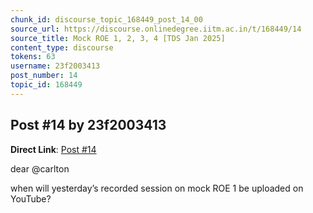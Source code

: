 ```yaml
---
chunk_id: discourse_topic_168449_post_14_00
source_url: https://discourse.onlinedegree.iitm.ac.in/t/168449/14
source_title: Mock ROE 1, 2, 3, 4 [TDS Jan 2025]
content_type: discourse
tokens: 63
username: 23f2003413
post_number: 14
topic_id: 168449
---
```


## Post #14 by 23f2003413

**Direct Link**: [Post #14](https://discourse.onlinedegree.iitm.ac.in/t/168449/14)

dear @carlton

when will yesterday’s recorded session on mock ROE 1 be uploaded on YouTube?
